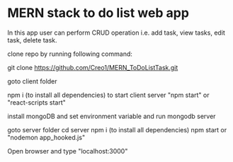 # MERN stack to do list web app

In this app user can perform CRUD operation i.e. add task, view tasks, edit task, delete task.

clone repo by running following command:

git clone https://github.com/Creo1/MERN_ToDoListTask.git



goto client folder

npm i (to install all dependencies)
 to start client server
 "npm start" or "react-scripts start"


 install mongoDB and set environment variable and run mongodb server

 goto server folder
 cd server
 npm i (to install all dependencies)
 npm start or "nodemon app_hooked.js"

 Open browser and type "localhost:3000"
  

  
